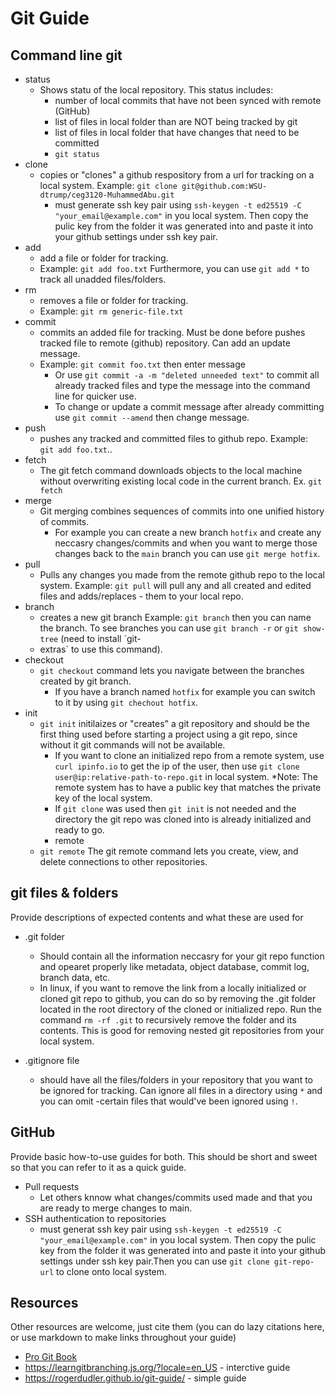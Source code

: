 # Git Guide



## Command line git

- status
  - Shows statu of the local repository. This status includes:
    - number of local commits that have not been synced with remote (GitHub)
    - list of files in local folder than are NOT being tracked by git
    - list of files in local folder that have changes that need to be committed 
    - `git status`
- clone 
  - copies or "clones" a github respository from a url for tracking on a local system. Example: `git clone git@github.com:WSU-dtrump/ceg3120-MuhammedAbu.git`
    - must generate ssh key pair using `ssh-keygen -t ed25519 -C "your_email@example.com"` in you local system.  Then copy the pulic key from the folder it was generated into and paste it into your github settings under ssh key pair. 
- add
  - add a file or folder for tracking. 
  - Example: `git add foo.txt` Furthermore, you can use `git add *` to track all unadded files/folders. 
- rm
  - removes a file or folder for tracking.
  - Example: `git rm generic-file.txt`
- commit
  - commits an added file for tracking. Must be done before pushes tracked file to remote (github) repository. Can add an update message.
  - Example: `git commit foo.txt` then enter message 
    - Or use `git commit -a -m "deleted unneeded text"` to commit all already tracked files and type the message into the command line for quicker use.
    - To change or update a commit message after already committing use `git commit --amend` then change message. 
- push
  - pushes any tracked and committed files to github repo. Example: ` git add foo.txt`.. 
- fetch
  - The git fetch command downloads objects to the local machine without overwriting existing local code in the current branch. Ex. `git fetch`
- merge
  - Git merging combines sequences of commits into one unified history of commits. 
    - For example you can create a new branch `hotfix` and create any neccasry changes/commits and when you want to merge those changes back to the `main` branch you can use `git merge hotfix`. 
- pull
  - Pulls any changes you made from the remote github repo to the local system. Example: `git pull` will pull any and all created and edited files and adds/replaces     - them to your local repo. 
- branch
  - creates a new git branch Example: `git branch` then you can name the branch. To see branches you can use `git branch -r` or `git show-tree` (need to install `git-
  - extras` to use this command).
- checkout
  - `git checkout` command lets you navigate between the branches created by git branch.
    -  If you have a branch named `hotfix` for example you can switch to it by using `git chechout hotfix`.
- init
  - `git init` initilaizes or "creates" a git repository and should be the first thing used before starting a project using a git repo, since without it git commands will not be available.
    - If you want to clone an initialized repo from a remote system, use `curl ipinfo.io` to get the ip of the user, then use `git clone user@ip:relative-path-to-repo.git` in local system. *Note: The remote system has to have a public key that matches the private key of the local system.
    - If `git clone` was used then `git init` is not needed and the directory the git repo was cloned into is already initialized and ready to go.
    - remote
  - `git remote` The git remote command lets you create, view, and delete connections to other repositories.

## git files & folders

Provide descriptions of expected contents and what these are used for

- .git folder
  - Should contain all the information neccasry for your git repo function and opearet properly like metadata, object database, commit log, branch data, etc.
  - In linux, if you want to remove the link from a locally initialized or cloned git repo to github, you can do so by removing the .git folder located in the root directory of the cloned or initialized repo. Run the command `rm -rf .git` to   recursively remove the folder and its contents. This is good for removing nested git repositories from your local system.

- .gitignore file
  - should have all the files/folders in your repository that you want to be ignored for tracking. Can ignore all files in a directory using `*` and you can omit         -certain files that would've been ignored using `!`. 


## GitHub

Provide basic how-to-use guides for both.  This should be short and sweet so that you can refer to it as a quick guide.

- Pull requests
  - Let others knnow what changes/commits used made and that you are ready to merge changes to main. 
- SSH authentication to repositories
  - must generat ssh key pair using `ssh-keygen -t ed25519 -C "your_email@example.com"` in you local system. Then copy the pulic key from the folder it was generated into and paste it into your github settings under ssh key pair.Then you can use `git clone git-repo-url` to clone onto local system.  


## Resources
Other resources are welcome, just cite them (you can do lazy citations here, or use markdown to make links throughout your guide)
 
- [Pro Git Book](https://git-scm.com/book/en/v2)
- https://learngitbranching.js.org/?locale=en_US - interctive guide
- https://rogerdudler.github.io/git-guide/ - simple guide



